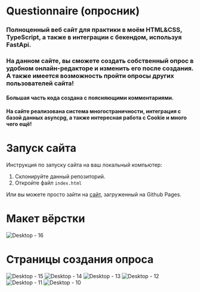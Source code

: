 # Questionnaire (опросник)
### Полноценный веб сайт для практики в моём HTML&CSS, TypeScript, а также в интеграции с бекендом, используя FastApi.
### На данном сайте, вы сможете создать собственный опрос в удобном онлайн-редакторе и изменить его после создания. А также имеется возможность пройти опросы других пользователей сайта!
#### Большая часть кода создана с поясняющими комментариями.
#### На сайте реализована система многостраничности, интеграция с базой данных asyncpg, а также интересная работа с Cookie и много чего ещё!

# Запуск сайта
Инструкция по запуску сайта на ваш локальный компьютер:
   1. Склонируйте данный репозиторий.
   2. Откройте файл ```index.html```
   
Или вы можете просто зайти на [сайт](kriswis.github.io/Questionnaire/), загруженный на Github Pages.

# Макет вёрстки
![Desktop - 16](https://github.com/KrisWis/Questionnaire/assets/94256853/da60f84d-fae4-424d-bb7b-be711c328e8c)

# Страницы создания опроса
![Desktop - 15](https://github.com/KrisWis/Questionnaire/assets/94256853/aafa03dc-48ce-4ec5-96cd-2ddd0dd6772d)
![Desktop - 14](https://github.com/KrisWis/Questionnaire/assets/94256853/4d53969c-276c-494e-bc01-006b795eef2e)
![Desktop - 13](https://github.com/KrisWis/Questionnaire/assets/94256853/10977898-8ee1-428a-891f-bc17e9767d97)
![Desktop - 12](https://github.com/KrisWis/Questionnaire/assets/94256853/ec3f86b4-1966-4cd8-bcc5-677d46a72851)
![Desktop - 11](https://github.com/KrisWis/Questionnaire/assets/94256853/7c767e74-c5f4-40b2-b34b-303f2fb3e0e0)
![Desktop - 10](https://github.com/KrisWis/Questionnaire/assets/94256853/e07cab1d-a919-4b18-8914-0afcf4f490d6)
